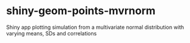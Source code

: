 # shiny-geom-points-mvrnorm
Shiny app plotting simulation from a multivariate normal distribution with varying means, SDs and correlations
